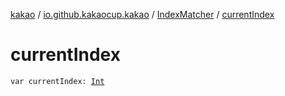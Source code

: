 [kakao](../../index.md) / [io.github.kakaocup.kakao](../index.md) / [IndexMatcher](index.md) / [currentIndex](.)

# currentIndex

`var currentIndex: `[`Int`](https://kotlinlang.org/api/latest/jvm/stdlib/kotlin/-int/index.html)